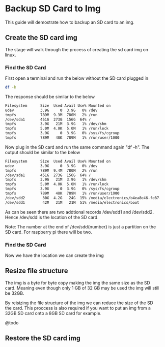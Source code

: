 # Backup SD Card to Img

This guide will demostrate how to backup an SD card to an img.

## Create the SD card img

The stage will walk through the process of creating the sd card img on linux.

### Find the SD Card

First open a terminal and run the below without the SD card plugged in

```bash
df -h
```

The response should be similar to the below

```bash
Filesystem      Size  Used Avail Use% Mounted on
udev            3.9G     0  3.9G   0% /dev
tmpfs           789M  9.3M  780M   2% /run
/dev/sda1       451G  273G  156G  64% /
tmpfs           3.9G   21M  3.9G   1% /dev/shm
tmpfs           5.0M  4.0K  5.0M   1% /run/lock
tmpfs           3.9G     0  3.9G   0% /sys/fs/cgroup
tmpfs           789M   48K  789M   1% /run/user/1000
```

Now plug in the SD card and run the same command again "df -h". The output should be similar to the below

```bash
Filesystem      Size  Used Avail Use% Mounted on
udev            3.9G     0  3.9G   0% /dev
tmpfs           789M  9.4M  780M   2% /run
/dev/sda1       451G  273G  156G  64% /
tmpfs           3.9G   21M  3.9G   1% /dev/shm
tmpfs           5.0M  4.0K  5.0M   1% /run/lock
tmpfs           3.9G     0  3.9G   0% /sys/fs/cgroup
tmpfs           789M   48K  789M   1% /run/user/1000
/dev/sdd2        30G  4.2G   24G  15% /media/electronics/b4ea8e46-fe87-4ddd-9e94-506c37005ac5
/dev/sdd1        42M   21M   21M  51% /media/electronics/boot
```

As can be seen there are two addtional records /dev/sdd1 and /dev/sdd2. Hence /dev/sdd is the location of the SD card.

Note: The number at the end of /dev/sdd{number} is just a partition on the SD card. For raspberry pi there will be two.

### Find the SD Card

Now we have the location we can create the img


## Resize file structure

The img is a byte for byte copy making the img the same size as the SD card.
Meaning even though only 1 GB of 32 GB may be used the img will still be 32GB.

By reisizing the file structure of the img we can reduce the size of the SD the card. 
This proccess is also required if you want to put an img from a 32GB SD card onto a 8GB SD card for example.

@todo

## Restore the SD card img
